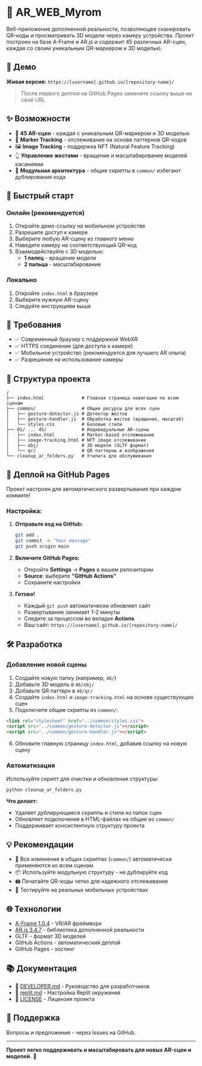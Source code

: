 # 🎯 AR_WEB_Myrom

Веб-приложение дополненной реальности, позволяющее сканировать QR-коды и просматривать 3D модели через камеру устройства. Проект построен на базе A-Frame и AR.js и содержит 45 различных AR-сцен, каждая со своим уникальным QR-маркером и 3D моделью.

## 🚀 Демо

**Живая версия:** `https://[username].github.io/[repository-name]/`

> После первого деплоя на GitHub Pages замените ссылку выше на свой URL

## ✨ Возможности

- 🎨 **45 AR-сцен** - каждая с уникальным QR-маркером и 3D моделью
- 📍 **Marker Tracking** - отслеживание на основе паттернов QR-кодов
- 🖼️ **Image Tracking** - поддержка NFT (Natural Feature Tracking)
- 👆 **Управление жестами** - вращение и масштабирование моделей касаниями
- 🔧 **Модульная архитектура** - общие скрипты в `common/` избегают дублирования кода

## 📱 Быстрый старт

### Онлайн (рекомендуется)
1. Откройте демо-ссылку на мобильном устройстве
2. Разрешите доступ к камере
3. Выберите любую AR-сцену из главного меню
4. Наведите камеру на соответствующий QR-код
5. Взаимодействуйте с 3D моделью:
   - **1 палец** - вращение модели
   - **2 пальца** - масштабирование

### Локально
1. Откройте `index.html` в браузере
2. Выберите нужную AR-сцену
3. Следуйте инструкциям выше

## 🔧 Требования

- ✅ Современный браузер с поддержкой WebXR
- ✅ HTTPS соединение (для доступа к камере)
- ✅ Мобильное устройство (рекомендуется для лучшего AR опыта)
- ✅ Разрешение на использование камеры

## 📁 Структура проекта

```
/
├── index.html              # Главная страница навигации по всем сценам
├── common/                 # Общие ресурсы для всех сцен
│   ├── gesture-detector.js # Детектор жестов
│   ├── gesture-handler.js  # Обработка жестов (вращение, масштаб)
│   └── styles.css          # Базовые стили
├── 01/ ... 45/             # Индивидуальные AR-сцены
│   ├── index.html          # Marker-based отслеживание
│   ├── image-tracking.html # NFT image отслеживание
│   ├── obj/                # 3D модели (GLTF формат)
│   └── qr/                 # QR паттерны и изображения
└── cleanup_ar_folders.py   # Утилита для обслуживания
```

## 🚀 Деплой на GitHub Pages

Проект настроен для автоматического развертывания при каждом коммите!

### Настройка:

1. **Отправьте код на GitHub:**
   ```bash
   git add .
   git commit -m "Your message"
   git push origin main
   ```

2. **Включите GitHub Pages:**
   - Откройте **Settings** → **Pages** в вашем репозитории
   - **Source**: выберите **"GitHub Actions"**
   - Сохраните настройки

3. **Готово!** 
   - Каждый `git push` автоматически обновляет сайт
   - Развертывание занимает 1-2 минуты
   - Следите за процессом во вкладке **Actions**
   - Ваш сайт: `https://[username].github.io/[repository-name]/`

## 🛠️ Разработка

### Добавление новой сцены

1. Создайте новую папку (например, `46/`)
2. Добавьте 3D модель в `46/obj/`
3. Добавьте QR паттерн в `46/qr/`
4. Создайте `index.html` и `image-tracking.html` на основе существующих сцен
5. Подключите общие скрипты из `common/`:

```html
<link rel="stylesheet" href="../common/styles.css">
<script src="../common/gesture-detector.js"></script>
<script src="../common/gesture-handler.js"></script>
```

6. Обновите главную страницу `index.html`, добавив ссылку на новую сцену

### Автоматизация

Используйте скрипт для очистки и обновления структуры:

```bash
python cleanup_ar_folders.py
```

**Что делает:**
- Удаляет дублирующиеся скрипты и стили из папок сцен
- Обновляет подключения в HTML-файлах на общие из `common/`
- Поддерживает консистентную структуру проекта

## 💡 Рекомендации

- 🔄 Все изменения в общих скриптах (`common/`) автоматически применяются ко всем сценам
- 📦 Используйте модульную структуру - не дублируйте код
- 🖨️ Печатайте QR-коды четко для надежного отслеживания
- 📱 Тестируйте на реальных мобильных устройствах

## 🌐 Технологии

- [A-Frame 1.0.4](https://aframe.io/) - VR/AR фреймворк
- [AR.js 3.4.7](https://ar-js-org.github.io/AR.js-Docs/) - библиотека дополненной реальности
- GLTF - формат 3D моделей
- GitHub Actions - автоматический деплой
- GitHub Pages - хостинг

## 📚 Документация

- 📖 [DEVELOPER.md](DEVELOPER.md) - Руководство для разработчиков
- 📝 [replit.md](replit.md) - Настройка Replit окружения
- 📄 [LICENSE](LICENSE) - Лицензия проекта

## 🤝 Поддержка

Вопросы и предложения - через Issues на GitHub.

---

**Проект легко поддерживать и масштабировать для новых AR-сцен и моделей.** 🚀
